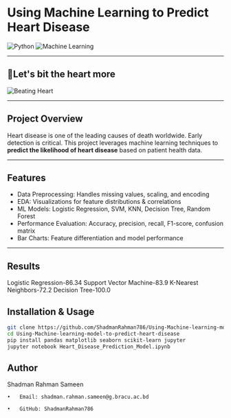 # Using Machine Learning to Predict Heart Disease

![Python](https://img.shields.io/badge/Python-3.10-blue) ![Machine Learning](https://img.shields.io/badge/ML-Heart%20Disease-red)

---

## 💓Let's bit the heart more
![Beating Heart](https://media.giphy.com/media/l0MYt5jPR6QX5pnqM/giphy.gif)

---

## Project Overview

Heart disease is one of the leading causes of death worldwide. Early detection is critical. This project leverages machine learning techniques to **predict the likelihood of heart disease** based on patient health data.  

---

## Features

- Data Preprocessing: Handles missing values, scaling, and encoding  
- EDA: Visualizations for feature distributions & correlations  
- ML Models: Logistic Regression, SVM, KNN, Decision Tree, Random Forest  
- Performance Evaluation: Accuracy, precision, recall, F1-score, confusion matrix  
- Bar Charts: Feature differentiation and model performance  

---

## Results

Logistic Regression-86.34
Support Vector Machine-83.9
K-Nearest Neighbors-72.2
Decision Tree-100.0



## Installation & Usage


```bash
git clone https://github.com/ShadmanRahman786/Using-Machine-learning-model-to-predict-heart-disease.git
cd Using-Machine-learning-model-to-predict-heart-disease
pip install pandas matplotlib seaborn scikit-learn jupyter
jupyter notebook Heart_Disease_Prediction_Model.ipynb
```

## Author

Shadman Rahman Sameen

	•	Email: shadman.rahman.sameen@g.bracu.ac.bd

	•	GitHub: ShadmanRahman786

